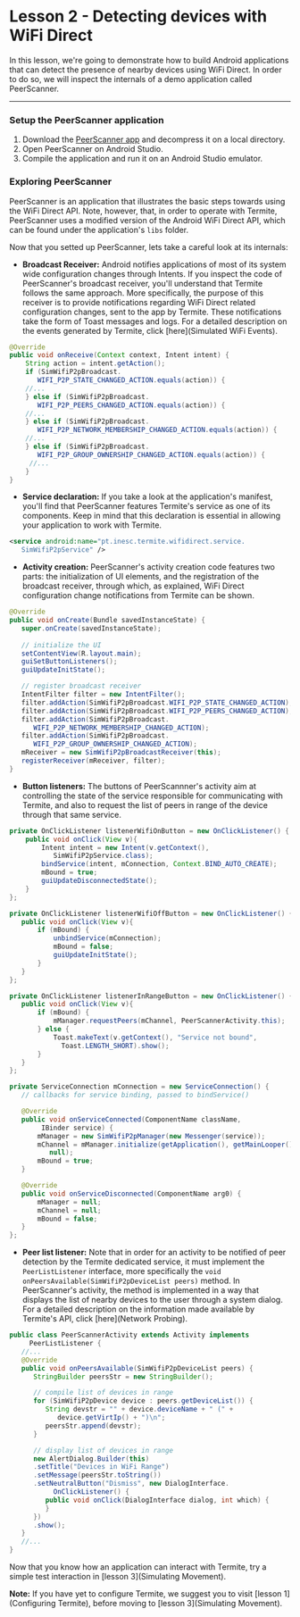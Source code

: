 # Lesson 2 - Detecting devices with WiFi Direct
In this lesson, we're going to demonstrate how to build Android applications that can detect the presence of nearby devices using WiFi Direct.
In order to do so, we will inspect the internals of a demo application called PeerScanner.

***

### Setup the PeerScanner application
1. Download the [PeerScanner app](http://www.gsd.inesc-id.pt/~wiki/courses/cmu1516/lab04/Termite-WifiP2P-PeerScanner-20160329.tgz) and decompress it on a local directory.
2. Open PeerScanner on Android Studio.
3. Compile the application and run it on an Android Studio emulator.

### Exploring PeerScanner
PeerScanner is an application that illustrates the basic steps towards using the WiFi Direct API.
Note, however, that, in order to operate with Termite, PeerScanner uses a modified version of the Android WiFi Direct API, which can be found under the application's `libs` folder.

Now that you setted up PeerScanner, lets take a careful look at its internals:
   * **Broadcast Receiver:** Android notifies applications of most of its system wide configuration changes through Intents. If you inspect the code of PeerScanner's broadcast receiver, you'll understand that Termite follows the same approach. More specifically, the purpose of this receiver is to provide notifications regarding WiFi Direct related configuration changes, sent to the app by Termite. These notifications take the form of Toast messages and logs. For a detailed description on the events generated by Termite, click [here](Simulated WiFi Events).
   
```java
@Override
public void onReceive(Context context, Intent intent) {
    String action = intent.getAction();
    if (SimWifiP2pBroadcast.
       WIFI_P2P_STATE_CHANGED_ACTION.equals(action)) {
    //...
    } else if (SimWifiP2pBroadcast.
       WIFI_P2P_PEERS_CHANGED_ACTION.equals(action)) {
    //...
    } else if (SimWifiP2pBroadcast.
       WIFI_P2P_NETWORK_MEMBERSHIP_CHANGED_ACTION.equals(action)) {
    //...
    } else if (SimWifiP2pBroadcast.
       WIFI_P2P_GROUP_OWNERSHIP_CHANGED_ACTION.equals(action)) {
     //...
    }
}
```

   * **Service declaration:** If you take a look at the application's manifest, you'll find that PeerScanner features Termite's service as one of its components. Keep in mind that this declaration is essential in allowing your application to work with Termite.
   
```xml
<service android:name="pt.inesc.termite.wifidirect.service.
   SimWifiP2pService" />
```

   * **Activity creation:** PeerScanner's activity creation code features two parts: the initialization of UI elements, and the registration of the broadcast receiver, through which, as explained, WiFi Direct configuration change notifications from Termite can be shown.
   
```java
@Override
public void onCreate(Bundle savedInstanceState) {
   super.onCreate(savedInstanceState);
   		
   // initialize the UI
   setContentView(R.layout.main);
   guiSetButtonListeners();
   guiUpdateInitState();

   // register broadcast receiver
   IntentFilter filter = new IntentFilter();
   filter.addAction(SimWifiP2pBroadcast.WIFI_P2P_STATE_CHANGED_ACTION);
   filter.addAction(SimWifiP2pBroadcast.WIFI_P2P_PEERS_CHANGED_ACTION);
   filter.addAction(SimWifiP2pBroadcast.
      WIFI_P2P_NETWORK_MEMBERSHIP_CHANGED_ACTION);
   filter.addAction(SimWifiP2pBroadcast.
      WIFI_P2P_GROUP_OWNERSHIP_CHANGED_ACTION);
   mReceiver = new SimWifiP2pBroadcastReceiver(this);
   registerReceiver(mReceiver, filter);
}
```

   * **Button listeners:** The buttons of PeerScannner's activity aim at controlling the state of the service responsible for communicating with Termite, and also to request the list of peers in range of the device through that same service.
   
```java
private OnClickListener listenerWifiOnButton = new OnClickListener() {
    public void onClick(View v){
        Intent intent = new Intent(v.getContext(),
           SimWifiP2pService.class);
        bindService(intent, mConnection, Context.BIND_AUTO_CREATE);
        mBound = true;
        guiUpdateDisconnectedState();
    }
};

private OnClickListener listenerWifiOffButton = new OnClickListener() {
   public void onClick(View v){
       if (mBound) {
           unbindService(mConnection);
           mBound = false;
           guiUpdateInitState();
       }
   }
};

private OnClickListener listenerInRangeButton = new OnClickListener() {
   public void onClick(View v){
       if (mBound) {
           mManager.requestPeers(mChannel, PeerScannerActivity.this);
       } else {
           Toast.makeText(v.getContext(), "Service not bound",
             Toast.LENGTH_SHORT).show();
       }
   }
};

private ServiceConnection mConnection = new ServiceConnection() {
   // callbacks for service binding, passed to bindService()

   @Override
   public void onServiceConnected(ComponentName className,
        IBinder service) {
       mManager = new SimWifiP2pManager(new Messenger(service));
       mChannel = mManager.initialize(getApplication(), getMainLooper(),
          null);
       mBound = true;
   }

   @Override
   public void onServiceDisconnected(ComponentName arg0) {
       mManager = null;
       mChannel = null;
       mBound = false;
   }
};
```

   * **Peer list listener:** Note that in order for an activity to be notified of peer detection by the Termite dedicated service, it must implement the `PeerListListener` interface, more specifically the `void onPeersAvailable(SimWifiP2pDeviceList peers)` method. In PeerScanner's activity, the method is implemented in a way that displays the list of nearby devices to the user through a system dialog. For a detailed description on the information made available by Termite's API, click [here](Network Probing).
   
```java
public class PeerScannerActivity extends Activity implements
     PeerListListener {
   //...
   @Override
   public void onPeersAvailable(SimWifiP2pDeviceList peers) {
      StringBuilder peersStr = new StringBuilder();

      // compile list of devices in range
      for (SimWifiP2pDevice device : peers.getDeviceList()) {
         String devstr = "" + device.deviceName + " (" +
            device.getVirtIp() + ")\n";
         peersStr.append(devstr);
      }

      // display list of devices in range
      new AlertDialog.Builder(this)
      .setTitle("Devices in WiFi Range")
      .setMessage(peersStr.toString())
      .setNeutralButton("Dismiss", new DialogInterface.
           OnClickListener() {
         public void onClick(DialogInterface dialog, int which) {
         }
      })
      .show();
   }
   //...
}
```

Now that you know how an application can interact with Termite, try a simple test interaction in [lesson 3](Simulating Movement).

**Note:** If you have yet to configure Termite, we suggest you to visit [lesson 1](Configuring Termite), before moving to [lesson 3](Simulating Movement).
